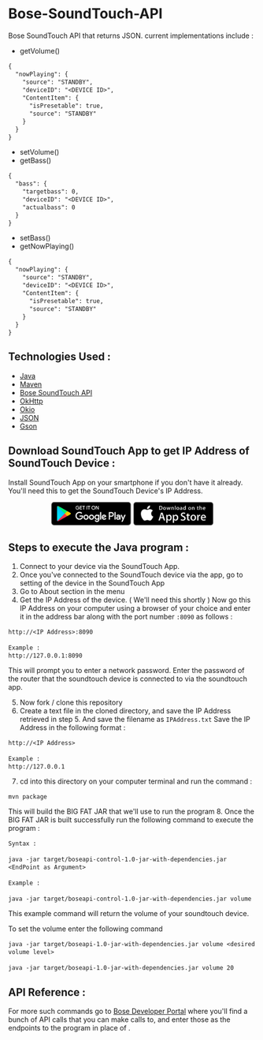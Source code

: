 # Bose-SoundTouch-API
Bose SoundTouch API that returns JSON. current implementations include :

* getVolume()

```$xslt
{
  "nowPlaying": {
    "source": "STANDBY",
    "deviceID": "<DEVICE ID>",
    "ContentItem": {
      "isPresetable": true,
      "source": "STANDBY"
    }
  }
}
```

* setVolume()
* getBass()

```$xslt
{
  "bass": {
    "targetbass": 0,
    "deviceID": "<DEVICE ID>",
    "actualbass": 0
  }
}
```

* setBass()
* getNowPlaying()

```$xslt
{
  "nowPlaying": {
    "source": "STANDBY",
    "deviceID": "<DEVICE ID>",
    "ContentItem": {
      "isPresetable": true,
      "source": "STANDBY"
    }
  }
}
```

## Technologies Used :

* [Java](https://www.java.com/en/)
* [Maven](https://maven.apache.org)
* [Bose SoundTouch API](https://developer.bose.com/guides/bose-soundtouch-api/bose-soundtouch-api-reference)
* [OkHttp](https://mvnrepository.com/artifact/com.squareup.okhttp/okhttp/2.7.5)
* [Okio](https://mvnrepository.com/artifact/com.squareup.okio/okio/2.1.0)
* [JSON](https://mvnrepository.com/artifact/org.json/json/20180130)
* [Gson](https://mvnrepository.com/artifact/com.google.code.gson/gson/2.8.5)

## Download SoundTouch App to get IP Address of SoundTouch Device :

Install SoundTouch App on your smartphone if you don't have it already. You'll need this to get the SoundTouch Device's IP Address.
<!-- [![](https://www.globalvillage.ae/wp-content/uploads/2015/01/app-store-icon.png)](https://itunes.apple.com/us/app/bose-soundtouch/id708379313?mt=8) -->
<div>
<center>
<a href='https://play.google.com/store/apps/details?id=com.bose.soundtouch&hl=en_US'><img alt='Get it on Google Play' src='assets/google_play.png' height='48px'/></a>
<a href='https://itunes.apple.com/us/app/bose-soundtouch/id708379313?mt=8'><img alt='Get it on the App Store' src='assets/app_store.png' height='48px'/></a>
</center>
</div>

<!-- Link to [iOS App](https://itunes.apple.com/us/app/bose-soundtouch/id708379313?mt=8) and link to [Android App](https://play.google.com/store/apps/details?id=com.bose.soundtouch&hl=en_US) -->

## Steps to execute the Java program :

1. Connect to your device via the SoundTouch App.
2. Once you've connected to the SoundTouch device via the app, go to setting of the device in the SoundTouch App
3. Go to About section in the menu
4. Get the IP Address of the device. ( We'll need this shortly )
Now go this IP Address on your computer using a browser of your choice and enter it in the address bar along with the port number ```:8090``` as follows :
```
http://<IP Address>:8090

Example :
http://127.0.0.1:8090
```
This will prompt you to enter a network password. Enter the password of the router that the soundtouch device is connected to via the soundtouch app.

5. Now fork / clone this repository
6. Create a text file in the cloned directory, and save the IP Address retrieved in step 5. And save the filename as ```IPAddress.txt```
Save the IP Address in the following format :
```
http://<IP Address>

Example :
http://127.0.0.1
```
7. cd into this directory on your computer terminal and run the command :
```
mvn package
```
This will build the BIG FAT JAR that we'll use to run the program
8. Once the BIG FAT JAR is built successfully run the following command to execute the program :
```
Syntax :

java -jar target/boseapi-control-1.0-jar-with-dependencies.jar <EndPoint as Argument>

Example :

java -jar target/boseapi-control-1.0-jar-with-dependencies.jar volume
```

This example command will return the volume of your soundtouch device.

To set the volume enter the following command

```
java -jar target/boseapi-1.0-jar-with-dependencies.jar volume <desired volume level>

java -jar target/boseapi-1.0-jar-with-dependencies.jar volume 20
```

## API Reference :

For more such commands go to [Bose Developer Portal](https://developer.bose.com/guides/bose-soundtouch-api/bose-soundtouch-api-reference) where you'll find a bunch of API calls that you can make calls to, and enter those as the endpoints to the program in place of <EndPoint as Argument>.